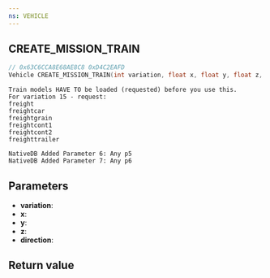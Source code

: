 ```yaml
---
ns: VEHICLE
---
```

## CREATE_MISSION_TRAIN

```c
// 0x63C6CCA8E68AE8C8 0xD4C2EAFD
Vehicle CREATE_MISSION_TRAIN(int variation, float x, float y, float z, BOOL direction);
```

```
Train models HAVE TO be loaded (requested) before you use this.  
For variation 15 - request:  
freight  
freightcar  
freightgrain  
freightcont1  
freightcont2  
freighttrailer  
```

```
NativeDB Added Parameter 6: Any p5
NativeDB Added Parameter 7: Any p6
```

## Parameters
* **variation**: 
* **x**: 
* **y**: 
* **z**: 
* **direction**: 

## Return value
